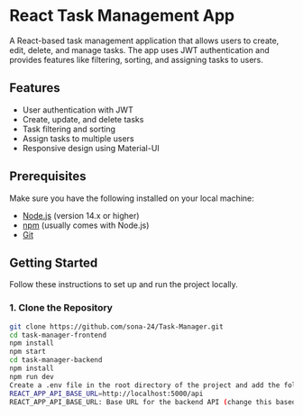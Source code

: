 # React Task Management App

A React-based task management application that allows users to create, edit, delete, and manage tasks. The app uses JWT authentication and provides features like filtering, sorting, and assigning tasks to users.

## Features
- User authentication with JWT
- Create, update, and delete tasks
- Task filtering and sorting
- Assign tasks to multiple users
- Responsive design using Material-UI

## Prerequisites
Make sure you have the following installed on your local machine:
- [Node.js](https://nodejs.org/) (version 14.x or higher)
- [npm](https://www.npmjs.com/) (usually comes with Node.js)
- [Git](https://git-scm.com/)

## Getting Started
Follow these instructions to set up and run the project locally.

### 1. Clone the Repository
```bash
git clone https://github.com/sona-24/Task-Manager.git
cd task-manager-frontend
npm install
npm start
cd task-manager-backend
npm install
npm run dev
Create a .env file in the root directory of the project and add the following variables:
REACT_APP_API_BASE_URL=http://localhost:5000/api
REACT_APP_API_BASE_URL: Base URL for the backend API (change this based on your server configuration).

